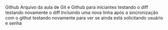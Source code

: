 Github
Arquivo da aula de Git e Github para iniciantes
testando o diff
testando novamente o diff
Incluindo uma nova linha após a sincronização com o githut
testando novamente para ver se ainda está solicitando usuário e senha

